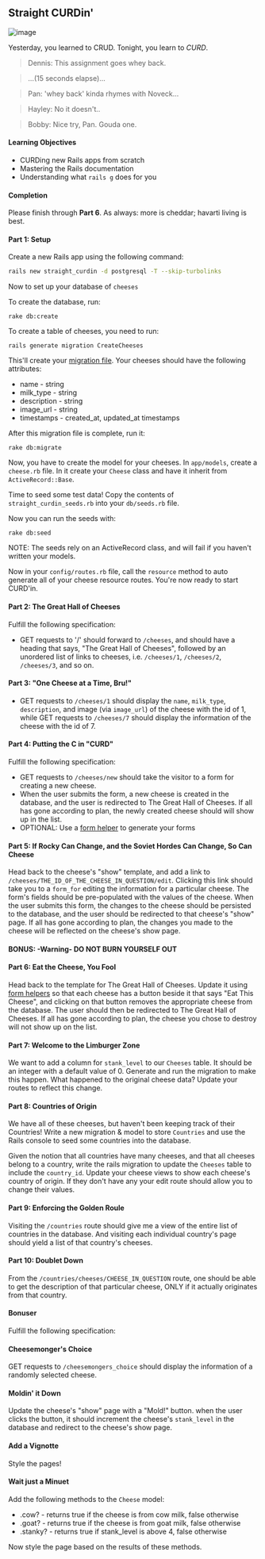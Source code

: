 ## Straight CURDin'

![image](http://static.guim.co.uk/sys-images/Guardian/Pix/pictures/2013/3/13/1363190066646/Best-Farmhouse-Cheese-Ins-008.jpg)

Yesterday, you learned to CRUD. Tonight, you learn to *CURD*.

> Dennis: This assignment goes whey back.

> ...(15 seconds elapse)...

> Pan: 'whey back' kinda rhymes with Noveck...

> Hayley: No it doesn't..

> Bobby: Nice try, Pan. Gouda one.

#### Learning Objectives

- CURDing new Rails apps from scratch
- Mastering the Rails documentation
- Understanding what `rails g` does for you

#### Completion

Please finish through __Part 6__. As always: more is cheddar; havarti living is best.

#### Part 1: Setup

Create a new Rails app using the following command:

```bash
rails new straight_curdin -d postgresql -T --skip-turbolinks
```

Now to set up your database of `cheeses`

To create the database, run:

`rake db:create`

To create a table of cheeses, you need to run:

`rails generate migration CreateCheeses`

This'll create your [migration file](http://edgeguides.rubyonrails.org/active_record_migrations.html#writing-a-migration). Your cheeses should have the following attributes:

- name - string
- milk_type - string
- description - string
- image_url - string
- timestamps - created_at, updated_at timestamps

After this migration file is complete, run it:

`rake db:migrate`

Now, you have to create the model for your cheeses. In `app/models`, create a `cheese.rb` file. In it create your `Cheese` class and have it inherit from `ActiveRecord::Base`.

Time to seed some test data! Copy the contents of `straight_curdin_seeds.rb` into your `db/seeds.rb` file.

Now you can run the seeds with:

`rake db:seed`

NOTE: The seeds rely on an ActiveRecord class, and will fail if you haven't written your models.

Now in your `config/routes.rb` file, call the `resource` method to auto generate all of your cheese resource routes. You're now ready to start CURD'in.

#### Part 2: The Great Hall of Cheeses

Fulfill the following specification:

- GET requests to '/' should forward to `/cheeses`, and should have a heading that says, "The Great Hall of Cheeses", followed by an unordered list of links to cheeses, i.e. `/cheeses/1`, `/cheeses/2`, `/cheeses/3`, and so on.

#### Part 3: "One Cheese at a Time, Bru!"
- GET requests to `/cheeses/1` should display the `name`, `milk_type`, `description`, and image (via `image_url`) of the cheese with the id of 1, while GET requests to `/cheeses/7` should display the information of the cheese with the id of 7.

#### Part 4: Putting the C in "CURD"

Fulfill the following specification:

- GET requests to `/cheeses/new` should take the visitor to a form for creating a new cheese.
- When the user submits the form, a new cheese is created in the database, and the user is redirected to The Great Hall of Cheeses. If all has gone according to plan, the newly created cheese should will show up in the list.
- OPTIONAL: Use a [form helper](http://guides.rubyonrails.org/form_helpers.html) to generate your forms


#### Part 5: If Rocky Can Change, and the Soviet Hordes Can Change, So Can Cheese

Head back to the cheese's "show" template, and add a link to `/cheeses/THE_ID_OF_THE_CHEESE_IN_QUESTION/edit`. Clicking this link should take you to a `form_for` editing the information for a particular cheese. The form's fields should be pre-populated with the values of the cheese. When the user submits this form, the changes to the cheese should be persisted to the database, and the user should be redirected to that cheese's "show" page. If all has gone according to plan, the changes you made to the cheese will be reflected on the cheese's show page.

#### BONUS: -Warning- DO NOT BURN YOURSELF OUT

#### Part 6: Eat the Cheese, You Fool

Head back to the template for The Great Hall of Cheeses. Update it using [form helpers](http://guides.rubyonrails.org/form_helpers.html#how-do-forms-with-patch-put-or-delete-methods-work-questionmark) so that each cheese has a button beside it that says "Eat This Cheese", and clicking on that button removes the appropriate cheese from the database. The user should then be redirected to The Great Hall of Cheeses. If all has gone according to plan, the cheese you chose to destroy will not show up on the list.

#### Part 7: Welcome to the Limburger Zone

We want to add a column for `stank_level` to our `Cheeses` table. It should be an integer with a default value of 0. Generate and run the migration to make this happen. What happened to the original cheese data? Update your routes to reflect this change.

#### Part 8: Countries of Origin

We have all of these cheeses, but haven't been keeping track of their Countries!
Write a new migration & model to store `Countries` and use the Rails console to seed some countries into the database.

Given the notion that all countries have many cheeses, and that all cheeses belong to a country, write the rails migration to update the `Cheeses` table to include the `country_id`. Update your cheese views to show each cheese's country of origin. If they don't have any your edit route should allow you to change their values.

#### Part 9: Enforcing the Golden Roule

Visiting the `/countries` route should give me a view of the entire list of countries in the database. And visiting each individual country's page should yield a list of that country's cheeses.

#### Part 10: Doublet Down

From the `/countries/cheeses/CHEESE_IN_QUESTION` route, one should be able to get the description of that particular cheese, ONLY if it actually originates from that country.

#### Bonuser

Fulfill the following specification:

#### Cheesemonger's Choice

GET requests to `/cheesemongers_choice` should display the information of a randomly selected cheese.

#### Moldin' it Down

Update the cheese's "show" page with a "Mold!" button. when the user clicks the button, it should increment the cheese's `stank_level` in the database and redirect to the cheese's show page.

#### Add a Vignotte

Style the pages!

#### Wait just a Minuet

Add the following methods to the `Cheese` model:

- .cow? - returns true if the cheese is from cow milk, false otherwise
- .goat? - returns true if the cheese is from goat milk, false otherwise
- .stanky? - returns true if stank_level is above 4, false otherwise

Now style the page based on the results of these methods.
